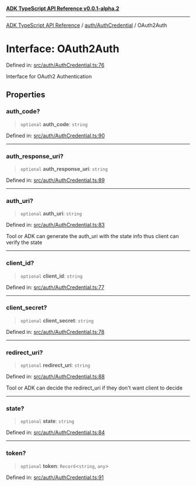 [**ADK TypeScript API Reference v0.0.1-alpha.2**](../../../README.md)

***

[ADK TypeScript API Reference](../../../modules.md) / [auth/AuthCredential](../README.md) / OAuth2Auth

# Interface: OAuth2Auth

Defined in: [src/auth/AuthCredential.ts:76](https://github.com/njraladdin/adk-typescript/blob/main/src/auth/AuthCredential.ts#L76)

Interface for OAuth2 Authentication

## Properties

### auth\_code?

> `optional` **auth\_code**: `string`

Defined in: [src/auth/AuthCredential.ts:90](https://github.com/njraladdin/adk-typescript/blob/main/src/auth/AuthCredential.ts#L90)

***

### auth\_response\_uri?

> `optional` **auth\_response\_uri**: `string`

Defined in: [src/auth/AuthCredential.ts:89](https://github.com/njraladdin/adk-typescript/blob/main/src/auth/AuthCredential.ts#L89)

***

### auth\_uri?

> `optional` **auth\_uri**: `string`

Defined in: [src/auth/AuthCredential.ts:83](https://github.com/njraladdin/adk-typescript/blob/main/src/auth/AuthCredential.ts#L83)

Tool or ADK can generate the auth_uri with the state info thus client
can verify the state

***

### client\_id?

> `optional` **client\_id**: `string`

Defined in: [src/auth/AuthCredential.ts:77](https://github.com/njraladdin/adk-typescript/blob/main/src/auth/AuthCredential.ts#L77)

***

### client\_secret?

> `optional` **client\_secret**: `string`

Defined in: [src/auth/AuthCredential.ts:78](https://github.com/njraladdin/adk-typescript/blob/main/src/auth/AuthCredential.ts#L78)

***

### redirect\_uri?

> `optional` **redirect\_uri**: `string`

Defined in: [src/auth/AuthCredential.ts:88](https://github.com/njraladdin/adk-typescript/blob/main/src/auth/AuthCredential.ts#L88)

Tool or ADK can decide the redirect_uri if they don't want client to decide

***

### state?

> `optional` **state**: `string`

Defined in: [src/auth/AuthCredential.ts:84](https://github.com/njraladdin/adk-typescript/blob/main/src/auth/AuthCredential.ts#L84)

***

### token?

> `optional` **token**: `Record`\<`string`, `any`\>

Defined in: [src/auth/AuthCredential.ts:91](https://github.com/njraladdin/adk-typescript/blob/main/src/auth/AuthCredential.ts#L91)
